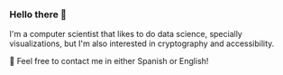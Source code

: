 ### Hello there 👋

I'm a computer scientist that likes to do data science, specially visualizations,
but I'm also interested in cryptography and accessibility.

:speech_balloon: Feel free to contact me in either Spanish or English!
